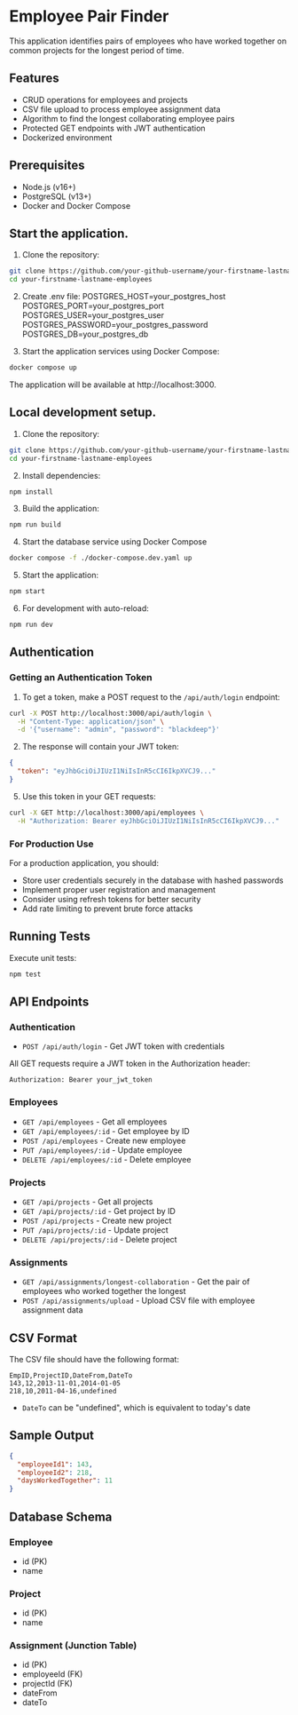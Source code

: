 # Employee Pair Finder

This application identifies pairs of employees who have worked together on common projects for the longest period of time.

## Features
- CRUD operations for employees and projects
- CSV file upload to process employee assignment data
- Algorithm to find the longest collaborating employee pairs
- Protected GET endpoints with JWT authentication
- Dockerized environment

## Prerequisites
- Node.js (v16+)
- PostgreSQL (v13+)
- Docker and Docker Compose

## Start the application.

1. Clone the repository:
```bash
git clone https://github.com/your-github-username/your-firstname-lastname-employees.git
cd your-firstname-lastname-employees
```
2. Create .env file:
POSTGRES_HOST=your_postgres_host
POSTGRES_PORT=your_postgres_port
POSTGRES_USER=your_postgres_user
POSTGRES_PASSWORD=your_postgres_password
POSTGRES_DB=your_postgres_db

3. Start the application services using Docker Compose:
```bash
docker compose up
```

The application will be available at http://localhost:3000.

## Local development setup.

1. Clone the repository:
```bash
git clone https://github.com/your-github-username/your-firstname-lastname-employees.git
cd your-firstname-lastname-employees
```

2. Install dependencies:
```bash
npm install
```

3. Build the application:
```bash
npm run build
```

4. Start the database service using Docker Compose
```bash
docker compose -f ./docker-compose.dev.yaml up
```

5. Start the application:
```bash
npm start
```

6. For development with auto-reload:
```bash
npm run dev
```

## Authentication

### Getting an Authentication Token

1. To get a token, make a POST request to the `/api/auth/login` endpoint:

```bash
curl -X POST http://localhost:3000/api/auth/login \
  -H "Content-Type: application/json" \
  -d '{"username": "admin", "password": "blackdeep"}'
```

2. The response will contain your JWT token:

```json
{
  "token": "eyJhbGciOiJIUzI1NiIsInR5cCI6IkpXVCJ9..."
}
```

5. Use this token in your GET requests:

```bash
curl -X GET http://localhost:3000/api/employees \
  -H "Authorization: Bearer eyJhbGciOiJIUzI1NiIsInR5cCI6IkpXVCJ9..."
```

### For Production Use

For a production application, you should:
- Store user credentials securely in the database with hashed passwords
- Implement proper user registration and management
- Consider using refresh tokens for better security
- Add rate limiting to prevent brute force attacks

## Running Tests

Execute unit tests:
```bash
npm test
```

## API Endpoints

### Authentication
- `POST /api/auth/login` - Get JWT token with credentials

All GET requests require a JWT token in the Authorization header:
```
Authorization: Bearer your_jwt_token
```

### Employees
- `GET /api/employees` - Get all employees
- `GET /api/employees/:id` - Get employee by ID
- `POST /api/employees` - Create new employee
- `PUT /api/employees/:id` - Update employee
- `DELETE /api/employees/:id` - Delete employee

### Projects
- `GET /api/projects` - Get all projects
- `GET /api/projects/:id` - Get project by ID
- `POST /api/projects` - Create new project
- `PUT /api/projects/:id` - Update project
- `DELETE /api/projects/:id` - Delete project

### Assignments
- `GET /api/assignments/longest-collaboration` - Get the pair of employees who worked together the longest
- `POST /api/assignments/upload` - Upload CSV file with employee assignment data

## CSV Format
The CSV file should have the following format:
```
EmpID,ProjectID,DateFrom,DateTo
143,12,2013-11-01,2014-01-05
218,10,2011-04-16,undefined
```

- `DateTo` can be "undefined", which is equivalent to today's date

## Sample Output
```json
{
  "employeeId1": 143,
  "employeeId2": 218,
  "daysWorkedTogether": 11
}
```

## Database Schema

### Employee
- id (PK)
- name

### Project
- id (PK)
- name

### Assignment (Junction Table)
- id (PK)
- employeeId (FK)
- projectId (FK)
- dateFrom
- dateTo
